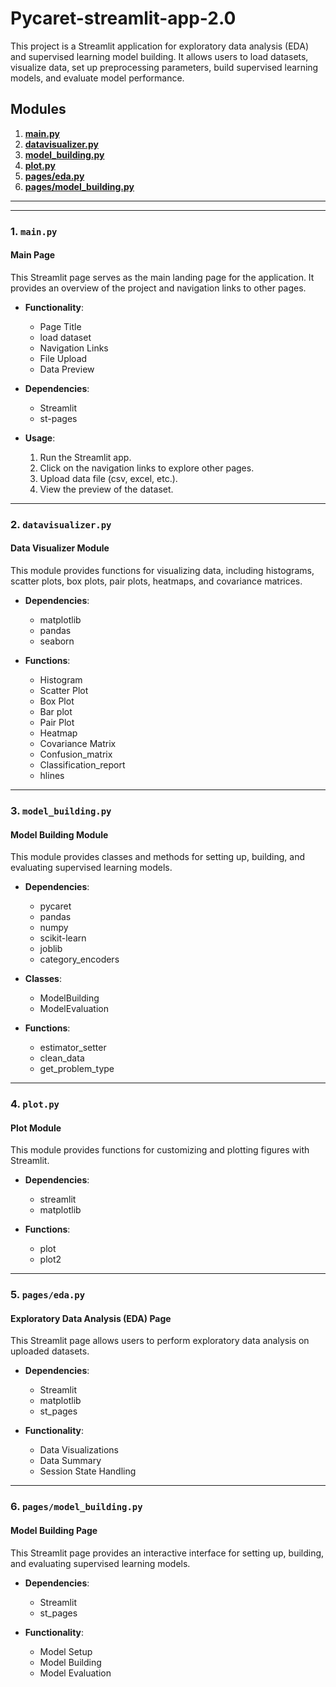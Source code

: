# Pycaret-streamlit-app-2.0

This project is a Streamlit application for exploratory data analysis (EDA) and supervised learning model building. It allows users to load datasets, visualize data, set up preprocessing parameters, build supervised learning models, and evaluate model performance.

## Modules
1. [**main.py**](#1-mainpy)
1. [**datavisualizer.py**](#2-datavisualizerpy)
1. [**model_building.py**](#3-model_buildingpy)
1. [**plot.py**](#4-plotpy)
1. [**pages/eda.py**](#5-pagesedapy)
1. [**pages/model_building.py**](#6-pagesmodel_buildingpy)
---
---
### 1. `main.py`

#### Main Page

This Streamlit page serves as the main landing page for the application. It provides an overview of the project and navigation links to other pages.

- **Functionality**: 
    - Page Title
    - load dataset
    - Navigation Links
    - File Upload
    - Data Preview

- **Dependencies**: 
    - Streamlit
    - st-pages

- **Usage**:
    1. Run the Streamlit app.
    2. Click on the navigation links to explore other pages.
    3. Upload data file (csv, excel, etc.).
    4. View the preview of the dataset.
---
### 2. `datavisualizer.py`

#### Data Visualizer Module

This module provides functions for visualizing data, including histograms, scatter plots, box plots, pair plots, heatmaps, and covariance matrices.

- **Dependencies**: 
    - matplotlib
    - pandas
    - seaborn
    

- **Functions**:
    - Histogram
    - Scatter Plot
    - Box Plot
    - Bar plot
    - Pair Plot
    - Heatmap
    - Covariance Matrix
    - Confusion_matrix
    - Classification_report
    - hlines

---
### 3. `model_building.py`

#### Model Building Module

This module provides classes and methods for setting up, building, and evaluating supervised learning models.

- **Dependencies**: 
    - pycaret
    - pandas
    - numpy
    - scikit-learn
    - joblib
    - category_encoders

- **Classes**:
    - ModelBuilding
    - ModelEvaluation

- **Functions**:
    - estimator_setter
    - clean_data
    - get_problem_type
---
### 4. `plot.py`

#### Plot Module

This module provides functions for customizing and plotting figures with Streamlit.

- **Dependencies**: 
    - streamlit
    - matplotlib

- **Functions**:
    - plot
    - plot2
---
### 5. `pages/eda.py`

#### Exploratory Data Analysis (EDA) Page

This Streamlit page allows users to perform exploratory data analysis on uploaded datasets.

- **Dependencies**: 
    - Streamlit
    - matplotlib
    - st_pages

- **Functionality**:
    - Data Visualizations
    - Data Summary
    - Session State Handling
---
### 6. `pages/model_building.py`

#### Model Building Page

This Streamlit page provides an interactive interface for setting up, building, and evaluating supervised learning models.

- **Dependencies**: 
    - Streamlit
    - st_pages

- **Functionality**:
    - Model Setup
    - Model Building
    - Model Evaluation
